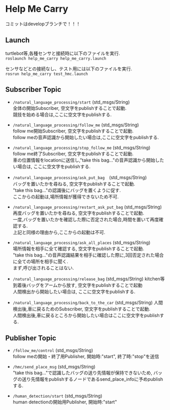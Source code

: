 # Help Me Carry

コミットはdevelopブランチで！！！

## Launch
turtlebot等,各種センサと接続時に以下のファイルを実行.  
`roslaunch help_me_carry help_me_carry.launch`

センサなどとの接続なし、テスト用には以下のファイルを実行.  
`rosrun help_me_carry test_hmc.launch`

## Subscriber Topic
- `/natural_language_processing/start` (std_msgs/String)  
全体の開始Subscriber,  空文字をpublishすることで起動.  
競技を始める場合は,ここに空文字をpublishする.

- `/natural_language_processing/follow_me` (std_msgs/String)  
follow me開始Subscriber, 空文字をpublishすることで起動.  
follow meの音声認識から開始したい場合は,ここに空文字をpublishする.  

- `/natural_language_processing/stop_follow_me` (std_msgs/String)  
follow me終了Subscriber, 空文字をpublishすることで起動.  
車の位置情報をlocationに送信し,"take this bag..."の音声認識から開始したい場合は,
ここに空文字をpublishする.

- `/natural_language_processing/ask_put_bag`　(std_msgs/String)  
バッグを置いたかを尋ねる, 空文字をpublishすることで起動.  
"take this bag..."の認識後にバッグを置くように促す.  
ここからの起動は,場所情報が獲得できないため不可.

- `/natural_language_processing/restart_ask_put_bag` (std_msgs/String)
再度バッグを置いたかを尋ねる, 空文字をpublishすることで起動.  
一度,バッグを置いたかを確認した際に否定された場合,時間を置いて再度確認する.  
上記と同様の理由から,ここからの起動は不可.

- `/natural_language_processing/ask_all_places` (std_msgs/String)  
場所情報を相手に全て確認する, 空文字をpublishすることで起動.  
"take this bag..."の音声認識結果を相手に確認した際に,3回否定された場合に全ての場所を相手に聞く.  
まず,呼び出されることはない.

- `/natural_language_processing/release_bag` (std_msgs/String)
kitchen等到着後バッグをアームから放す, 空文字をpublishすることで起動  
人間検出から開始したい場合は, ここに空文字をpublishする.

- `/natural_language_processing/back_to_the_car` (std_msgs/String)
人間検出後,車に戻るためのSubscriber, 空文字をpublishすることで起動.  
人間検出後,車に戻るところから開始したい場合はここに空文字をpublishする.


## Publisher Topic
- `/follow_me/control` (std_msgs/String)  
follow meの開始・終了用Publisher, 開始時:"start", 終了時:"stop"を送信  

- `/hmc/send_place_msg` (std_msgs/String)  
"take this bag..."で認識したバッグの送り先情報が保持できないため,
バッグの送り先情報をpublishするノードであるsend_place_infoに予めpublishする.

- `/human_detection/start` (std_msgs/String)  
human detectionの開始用Publisher, 開始時:"start"